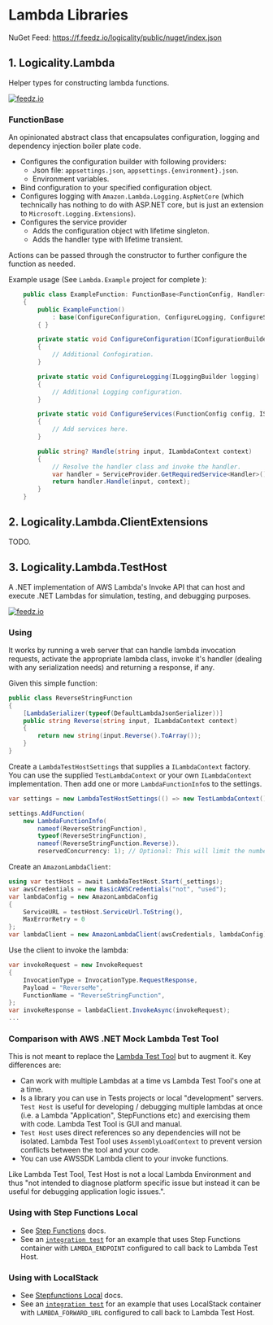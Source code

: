 # Lambda Libraries

NuGet Feed: https://f.feedz.io/logicality/public/nuget/index.json

## 1. Logicality.Lambda

Helper types for constructing lambda functions.

[![feedz.io](https://img.shields.io/badge/endpoint.svg?url=https%3A%2F%2Ff.feedz.io%2Flogicality%2Fpublic%2Fshield%2FLogicality.Lambda%2Fstable)](https://f.feedz.io/logicality/public/packages/Logicality.Lambda/stable/download)

### FunctionBase

An opinionated abstract class that encapsulates configuration, logging and
dependency injection boiler plate code.

- Configures the configuration builder with following providers:
  - Json file: `appsettings.json`, `appsettings.{environment}.json`.
  - Environment variables.
- Bind configuration to your specified configuration object.
- Configures logging with `Amazon.Lambda.Logging.AspNetCore` (which technically
  has nothing to do with ASP.NET core, but is just an extension to
  `Microsoft.Logging.Extensions`).
- Configures the service provider
  - Adds the configuration object with lifetime singleton.
  - Adds the handler type with lifetime transient.

Actions can be passed through the constructor to further configure the function
as needed.

Example usage (See `Lambda.Example` project for complete ):

```csharp
    public class ExampleFunction: FunctionBase<FunctionConfig, Handler>
    {
        public ExampleFunction() 
            : base(ConfigureConfiguration, ConfigureLogging, ConfigureServices)
        { }

        private static void ConfigureConfiguration(IConfigurationBuilder configuration)
        {
            // Additional Confogiration. 
        }

        private static void ConfigureLogging(ILoggingBuilder logging)
        {
            // Additional Logging configuration. 
        }

        private static void ConfigureServices(FunctionConfig config, IServiceCollection services)
        {
            // Add services here.
        }

        public string? Handle(string input, ILambdaContext context)
        {
            // Resolve the handler class and invoke the handler.
            var handler = ServiceProvider.GetRequiredService<Handler>();
            return handler.Handle(input, context);
        }
    }
```

## 2. Logicality.Lambda.ClientExtensions

TODO.

## 3. Logicality.Lambda.TestHost

A .NET implementation of AWS Lambda's Invoke API that can host and execute .NET Lambdas
for simulation, testing, and debugging purposes.

[![feedz.io](https://img.shields.io/badge/endpoint.svg?url=https%3A%2F%2Ff.feedz.io%2Flogicality%2Fpublic%2Fshield%2FLogicality.Lambda.TestHost%2Fstable)](https://f.feedz.io/logicality/public/packages/Logicality.Lambda.TestHost/stable/download)

### Using

It works by running a web server that can handle lambda invocation requests,
activate the appropriate lambda class, invoke it's handler (dealing with any
serialization needs) and returning a response, if any.

Given this simple function:

```csharp
public class ReverseStringFunction
{
    [LambdaSerializer(typeof(DefaultLambdaJsonSerializer))]
    public string Reverse(string input, ILambdaContext context)
    {
        return new string(input.Reverse().ToArray());
    }
}
```

Create a `LambdaTestHostSettings` that supplies a `ILambdaContext` factory. You
can use the supplied `TestLambdaContext` or your own `ILambdaContext`
implementation. Then add one or more `LambdaFunctionInfo`s to the settings.

```csharp
var settings = new LambdaTestHostSettings(() => new TestLambdaContext());

settings.AddFunction(
    new LambdaFunctionInfo(
        nameof(ReverseStringFunction),
        typeof(ReverseStringFunction),
        nameof(ReverseStringFunction.Reverse)).
        reservedConcurrency: 1); // Optional: This will limit the number of concurrent invocations
```

Create an `AmazonLambdaClient`:

```csharp
using var testHost = await LambdaTestHost.Start(_settings);
var awsCredentials = new BasicAWSCredentials("not", "used");
var lambdaConfig = new AmazonLambdaConfig
{
    ServiceURL = testHost.ServiceUrl.ToString(),
    MaxErrorRetry = 0
};
var lambdaClient = new AmazonLambdaClient(awsCredentials, lambdaConfig);
```

Use the client to invoke the lambda:

```csharp
var invokeRequest = new InvokeRequest
{
    InvocationType = InvocationType.RequestResponse,
    Payload = "ReverseMe",
    FunctionName = "ReverseStringFunction",
};
var invokeResponse = lambdaClient.InvokeAsync(invokeRequest);
...
```

### Comparison with AWS .NET Mock Lambda Test Tool

This is not meant to replace the [Lambda Test Tool][lambda-test-tool] but to augment it.
Key differences are:

- Can work with multiple Lambdas at a time vs Lambda Test Tool's one at a time.
- Is a library you can use in Tests projects or local "development" servers. 
  `Test Host` is useful for developing / debugging multiple lambdas at once 
  (i.e. a Lambda "Application", StepFunctions   etc) and exercising them 
  with code. Lambda Test Tool is GUI and manual.
- `Test Host` uses direct references so any dependencies will not be isolated. Lambda Test Tool
  uses `AssemblyLoadContext` to prevent version conflicts between the tool and your code. 
- You can use AWSSDK Lambda client to your invoke functions.

Like Lambda Test Tool, Test Host is not a local Lambda Environment and thus "not
intended to diagnose platform specific issue but instead it can be useful for
debugging application logic issues.".

### Using with Step Functions Local

- See [Step Functions](https://docs.aws.amazon.com/step-functions/latest/dg/sfn-local.html) docs. 
- See an [`integration test`](test/Lambda.TestHost.Tests/StepFunctionsIntegrationTests.cs) for an example
  that uses Step Functions container with `LAMBDA_ENDPOINT` configured to call back to Lambda Test Host.

### Using with LocalStack

- See [Stepfunctions Local](https://docs.aws.amazon.com/step-functions/latest/dg/sfn-local.html) docs.
- See an [`integration test`](test/Lambda.TestHost.Tests/LocalStack/LocalStackIntegrationsTests.cs) for an example
  that uses LocalStack container with `LAMBDA_FORWARD_URL` configured to call back to Lambda Test Host.

[lambda-test-tool]: https://github.com/aws/aws-lambda-dotnet/tree/master/Tools/LambdaTestTool

